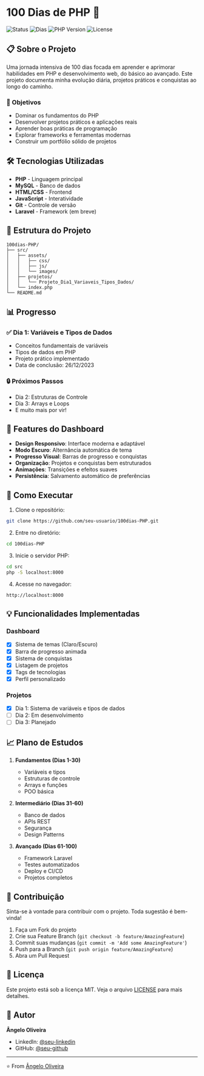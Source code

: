 # 100 Dias de PHP 🚀

![Status](https://img.shields.io/badge/Status-Em%20Progresso-brightgreen)
![Dias](https://img.shields.io/badge/Dias%20Completados-1%2F100-blue)
![PHP Version](https://img.shields.io/badge/PHP-%3E%3D8.0-777BB4)
![License](https://img.shields.io/badge/License-MIT-green)

## 📋 Sobre o Projeto

Uma jornada intensiva de 100 dias focada em aprender e aprimorar habilidades em PHP e desenvolvimento web, do básico ao avançado. Este projeto documenta minha evolução diária, projetos práticos e conquistas ao longo do caminho.

### 🎯 Objetivos

- Dominar os fundamentos do PHP
- Desenvolver projetos práticos e aplicações reais
- Aprender boas práticas de programação
- Explorar frameworks e ferramentas modernas
- Construir um portfólio sólido de projetos

## 🛠️ Tecnologias Utilizadas

- **PHP** - Linguagem principal
- **MySQL** - Banco de dados
- **HTML/CSS** - Frontend
- **JavaScript** - Interatividade
- **Git** - Controle de versão
- **Laravel** - Framework (em breve)

## 📂 Estrutura do Projeto

```
100dias-PHP/
├── src/
│   ├── assets/
│   │   ├── css/
│   │   ├── js/
│   │   └── images/
│   ├── projetos/
│   │   └── Projeto_Dia1_Variaveis_Tipos_Dados/
│   └── index.php
└── README.md
```

## 📊 Progresso

### ✅ Dia 1: Variáveis e Tipos de Dados
- Conceitos fundamentais de variáveis
- Tipos de dados em PHP
- Projeto prático implementado
- Data de conclusão: 26/12/2023

### 🔒 Próximos Passos
- Dia 2: Estruturas de Controle
- Dia 3: Arrays e Loops
- E muito mais por vir!

## 🎨 Features do Dashboard

- **Design Responsivo**: Interface moderna e adaptável
- **Modo Escuro**: Alternância automática de tema
- **Progresso Visual**: Barras de progresso e conquistas
- **Organização**: Projetos e conquistas bem estruturados
- **Animações**: Transições e efeitos suaves
- **Persistência**: Salvamento automático de preferências

## 🚀 Como Executar

1. Clone o repositório:
```bash
git clone https://github.com/seu-usuario/100dias-PHP.git
```

2. Entre no diretório:
```bash
cd 100dias-PHP
```

3. Inicie o servidor PHP:
```bash
cd src
php -S localhost:8000
```

4. Acesse no navegador:
```
http://localhost:8000
```

## 💡 Funcionalidades Implementadas

### Dashboard
- [x] Sistema de temas (Claro/Escuro)
- [x] Barra de progresso animada
- [x] Sistema de conquistas
- [x] Listagem de projetos
- [x] Tags de tecnologias
- [x] Perfil personalizado

### Projetos
- [x] Dia 1: Sistema de variáveis e tipos de dados
- [ ] Dia 2: Em desenvolvimento
- [ ] Dia 3: Planejado

## 📈 Plano de Estudos

1. **Fundamentos (Dias 1-30)**
   - Variáveis e tipos
   - Estruturas de controle
   - Arrays e funções
   - POO básica

2. **Intermediário (Dias 31-60)**
   - Banco de dados
   - APIs REST
   - Segurança
   - Design Patterns

3. **Avançado (Dias 61-100)**
   - Framework Laravel
   - Testes automatizados
   - Deploy e CI/CD
   - Projetos completos

## 🤝 Contribuição

Sinta-se à vontade para contribuir com o projeto. Toda sugestão é bem-vinda!

1. Faça um Fork do projeto
2. Crie sua Feature Branch (`git checkout -b feature/AmazingFeature`)
3. Commit suas mudanças (`git commit -m 'Add some AmazingFeature'`)
4. Push para a Branch (`git push origin feature/AmazingFeature`)
5. Abra um Pull Request

## 📝 Licença

Este projeto está sob a licença MIT. Veja o arquivo [LICENSE](LICENSE) para mais detalhes.

## 👤 Autor

**Ângelo Oliveira**

- LinkedIn: [@seu-linkedin](https://linkedin.com/in/seu-linkedin)
- GitHub: [@seu-github](https://github.com/seu-github)

---

⭐️ From [Ângelo Oliveira](https://github.com/seu-usuario)
